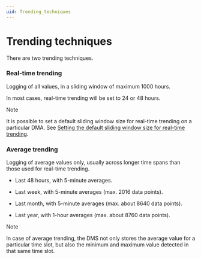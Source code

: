 ```yaml
---
uid: Trending_techniques
---
```


# Trending techniques

There are two trending techniques.

### Real-time trending

Logging of all values, in a sliding window of maximum 1000 hours.

In most cases, real-time trending will be set to 24 or 48 hours.

> [!NOTE]
> It is possible to set a default sliding window size for real-time trending on a particular DMA. See [Setting the default sliding window size for real-time trending](Setting_the_default_sliding_window_size_for_real-time_trending.md#setting-the-default-sliding-window-size-for-real-time-trending).

### Average trending

Logging of average values only, usually across longer time spans than those used for real-time trending.

- Last 48 hours, with 5-minute averages.

- Last week, with 5-minute averages (max. 2016 data points).

- Last month, with 5-minute averages (max. about 8640 data points).

- Last year, with 1-hour averages (max. about 8760 data points).

> [!NOTE]
> In case of average trending, the DMS not only stores the average value for a particular time slot, but also the minimum and maximum value detected in that same time slot.
>
